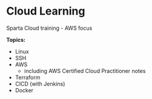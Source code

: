# Cloud Learning

Sparta Cloud training - AWS focus

**Topics:**
- Linux
- SSH
- AWS
  - including AWS Certified Cloud Practitioner notes
- Terraform
- CICD (with Jenkins)
- Docker
